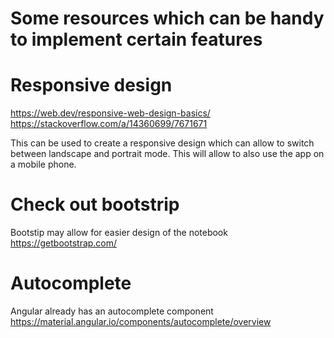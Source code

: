 # Some resources which can be handy to implement certain features

# Responsive design
https://web.dev/responsive-web-design-basics/
https://stackoverflow.com/a/14360699/7671671

This can be used to create a responsive design which can allow to switch between landscape and portrait mode.
This will allow to also use the app on a mobile phone.

# Check out bootstrip
Bootstip may allow for easier design of the notebook
https://getbootstrap.com/

# Autocomplete
Angular already has an autocomplete component
https://material.angular.io/components/autocomplete/overview